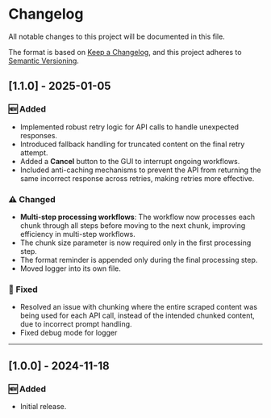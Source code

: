 # Changelog

All notable changes to this project will be documented in this file.

The format is based on [Keep a Changelog](https://keepachangelog.com/), and this project adheres to [Semantic Versioning](https://semver.org/).

## [1.1.0] - 2025-01-05

### 🆕 Added
- Implemented robust retry logic for API calls to handle unexpected responses.
- Introduced fallback handling for truncated content on the final retry attempt.
- Added a **Cancel** button to the GUI to interrupt ongoing workflows.
- Included anti-caching mechanisms to prevent the API from returning the same incorrect response across retries, making retries more effective.

### ⚠️ Changed
- **Multi-step processing workflows**: The workflow now processes each chunk through all steps before moving to the next chunk, improving efficiency in multi-step workflows.
- The chunk size parameter is now required only in the first processing step.
- The format reminder is appended only during the final processing step.
- Moved logger into its own file.

### 🐛 Fixed
- Resolved an issue with chunking where the entire scraped content was being used for each API call, instead of the intended chunked content, due to incorrect prompt handling.
- Fixed debug mode for logger

---

## [1.0.0] - 2024-11-18

### 🆕 Added
- Initial release.
